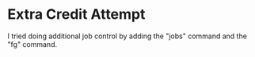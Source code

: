 # Extra Credit Attempt

I tried doing additional job control by adding the "jobs" command and the "fg" command.